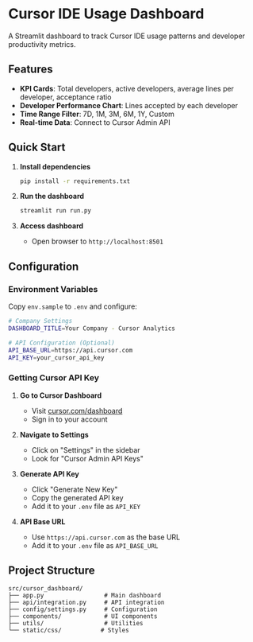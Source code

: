 # Cursor IDE Usage Dashboard

A Streamlit dashboard to track Cursor IDE usage patterns and developer productivity metrics.

## Features

- **KPI Cards**: Total developers, active developers, average lines per developer, acceptance ratio
- **Developer Performance Chart**: Lines accepted by each developer
- **Time Range Filter**: 7D, 1M, 3M, 6M, 1Y, Custom
- **Real-time Data**: Connect to Cursor Admin API

## Quick Start

1. **Install dependencies**
   ```bash
   pip install -r requirements.txt
   ```

2. **Run the dashboard**
   ```bash
   streamlit run run.py
   ```

3. **Access dashboard**
   - Open browser to `http://localhost:8501`

## Configuration

### Environment Variables

Copy `env.sample` to `.env` and configure:

```bash
# Company Settings
DASHBOARD_TITLE=Your Company - Cursor Analytics

# API Configuration (Optional)
API_BASE_URL=https://api.cursor.com
API_KEY=your_cursor_api_key
```

### Getting Cursor API Key

1. **Go to Cursor Dashboard**
   - Visit [cursor.com/dashboard](https://cursor.com/dashboard)
   - Sign in to your account

2. **Navigate to Settings**
   - Click on "Settings" in the sidebar
   - Look for "Cursor Admin API Keys"

3. **Generate API Key**
   - Click "Generate New Key"
   - Copy the generated API key
   - Add it to your `.env` file as `API_KEY`

4. **API Base URL**
   - Use `https://api.cursor.com` as the base URL
   - Add it to your `.env` file as `API_BASE_URL`

## Project Structure

```
src/cursor_dashboard/
├── app.py                 # Main dashboard
├── api/integration.py     # API integration
├── config/settings.py     # Configuration
├── components/            # UI components
├── utils/                 # Utilities
└── static/css/           # Styles
``` 